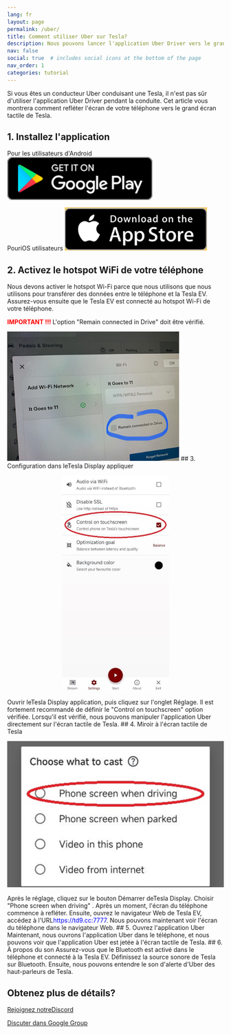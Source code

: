 ```yaml
---
lang: fr
layout: page
permalink: /uber/
title: Comment utiliser Uber sur Tesla?
description: Nous pouvons lancer l'application Uber Driver vers le grand écran tactile de Tesla en conduisant, et nous pouvons même manipuler l'application Uber sur l'écran tactile de Tesla directement.
nav: false
social: true  # includes social icons at the bottom of the page
nav_order: 1
categories: tutorial
---
```


Si vous êtes un conducteur Uber conduisant une Tesla, il n'est pas sûr d'utiliser l'application Uber Driver pendant la conduite. Cet article vous montrera comment refléter l'écran de votre téléphone vers le grand écran tactile de Tesla.

## 1. Installez l'application
Pour les utilisateurs d'Android
<a id = "googleplay"  href = "https://play.google.com/store/apps/details?id=io.github.blackpill.tesladisplay&referrer=utm_source%3Dgithub%26utm_medium%3Dorganic" >
<img src= "/assets/img/google-play-badge.svg"  height= "100px" >
</a>

PouriOS utilisateurs
<a id = "appstore"  href = "https://apps.apple.com/app/tesdisplay-screen-mirror/id6469987744" >
<img src= "/assets/img/app-store-badge.png"  height= "100px" >
</a>

## 2. Activez le hotspot WiFi de votre téléphone
<p> Nous devons activer le hotspot Wi-Fi parce que nous utilisons que nous utilisons pour transférer des données entre le téléphone et la Tesla EV.
Assurez-vous ensuite que le Tesla EV est connecté au hotspot Wi-Fi de votre téléphone. </p>
<p><span style= "color: red" > <b> IMPORTANT !!! </b></span> L'option "Remain connected in Drive"  doit être vérifié. </p>
<img src= "/assets/img/wifi-connected.jpg"  height= "300px" >
## 3. Configuration dans leTesla Display appliquer
<p style= "text-align: center;" >
<img src= "/assets/img/settings-nav.jpg"  alt= "The settings of Tesla Display app for using Uber"  height= "500px" >
</p>
Ouvrir leTesla Display application, puis cliquez sur l'onglet Réglage.
Il est fortement recommandé de définir le "Control on touchscreen"  option vérifiée. Lorsqu'il est vérifié, nous pouvons manipuler l'application Uber directement sur l'écran tactile de Tesla.
## 4. Miroir à l'écran tactile de Tesla
<p style= "text-align: center;" >
<img src= "/assets/img/phone-screen.jpg"  alt= "The start choice of Tesla Display app for using Uber"  width= "540px" >
</p>
Après le réglage, cliquez sur le bouton Démarrer deTesla Display. Choisir "Phone screen when driving" . Après un moment, l'écran du téléphone commence à refléter.
Ensuite, ouvrez le navigateur Web de Tesla EV, accédez à l'URL<span style= "color:blue" >https://td9.cc:7777</span>. Nous pouvons maintenant voir l'écran du téléphone dans le navigateur Web.
## 5. Ouvrez l'application Uber
Maintenant, nous ouvrons l'application Uber dans le téléphone, et nous pouvons voir que l'application Uber est jetée à l'écran tactile de Tesla.
## 6. À propos du son
Assurez-vous que le Bluetooth est activé dans le téléphone et connecté à la Tesla EV.
Définissez la source sonore de Tesla sur Bluetooth.
Ensuite, nous pouvons entendre le son d'alerte d'Uber des haut-parleurs de Tesla.

## Obtenez plus de détails?
<p> <a href = "https://discord.gg/Tvbs9uWcN9"  cible = "_blank" > Rejoignez notreDiscord</a> </p>
<p> <a href = "https://groups.google.com/g/tesla-display"  cible = "_blank" > Discuter dans Google Group </a> </p>

